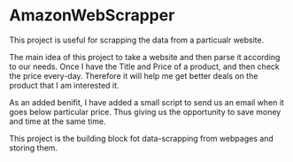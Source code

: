 # AmazonWebScrapper

This project is useful for scrapping the data from a particualr website. 

The main idea of this project to take a website and then parse it according to our needs. 
Once I have the Title and Price of a product, and then check the price every-day.
Therefore it will help me get better deals on the product that I am interested it.

As an added benifit, I have added a small script to send us an email when it goes below particular price.
Thus giving us the opportunity to save money and time at the same time.

This project is the building block fot data-scrapping from webpages and storing them.
